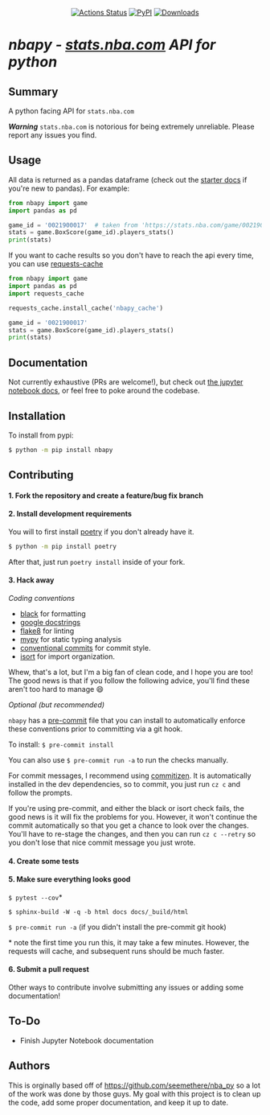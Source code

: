 <p align="center">
<a href="https://github.com/jtpavlock/nbapy/actions"><img alt="Actions Status" src="https://github.com/jtpavlock/nbapy/workflows/CI/badge.svg"></a>
<a href="https://pypi.org/project/nbapy/"><img alt="PyPI" src="https://img.shields.io/pypi/v/nbapy"></a>
<a href="https://pepy.tech/project/nbapy"><img alt="Downloads" src="https://pepy.tech/badge/nbapy"></a>
</p>

# *nbapy - [stats.nba.com](https://stats.nba.com) API for python*

## Summary
A python facing API for `stats.nba.com`

***Warning*** `stats.nba.com` is notorious for being extremely unreliable. Please report any issues you find.

## Usage

All data is returned as a pandas dataframe (check out the [starter docs](https://pandas.pydata.org/pandas-docs/stable/getting_started/10min.html) if you're new to pandas). For example:

```python
from nbapy import game
import pandas as pd

game_id = '0021900017'  # taken from 'https://stats.nba.com/game/0021900017/'
stats = game.BoxScore(game_id).players_stats()
print(stats)
```

If you want to cache results so you don't have to reach the api every time, you can use [requests-cache](https://pypi.org/project/requests-cache/)
```python
from nbapy import game
import pandas as pd
import requests_cache

requests_cache.install_cache('nbapy_cache')

game_id = '0021900017'
stats = game.BoxScore(game_id).players_stats()
print(stats)
```

## Documentation
Not currently exhaustive (PRs are welcome!), but check out [the jupyter notebook docs](https://github.com/jtpavlock/nbapy/tree/master/docs), or feel free to poke around the codebase.


## Installation
To install from pypi:

```bash
$ python -m pip install nbapy
```

## Contributing
#### 1. Fork the repository and create a feature/bug fix branch

#### 2. Install development requirements

You will to first install [poetry](https://pypi.org/project/poetry/) if you don't already have it.
```bash
$ python -m pip install poetry
```

After that, just run `poetry install` inside of your fork.

#### 3. Hack away

*Coding conventions*

* [black](https://github.com/psf/black) for formatting
* [google docstrings](https://google.github.io/styleguide/pyguide.html#38-comments-and-docstrings)
* [flake8](https://flake8.pycqa.org/en/latest/index.html#quickstart) for linting
* [mypy](http://mypy-lang.org/) for static typing analysis
* [conventional commits](https://www.conventionalcommits.org/en/v1.0.0/) for commit style.
* [isort](https://github.com/timothycrosley/isort/) for import organization.

Whew, that's a lot, but I'm a big fan of clean code, and I hope you are too! The good news is that if you follow the following advice, you'll find these aren't too hard to manage :smile:

*Optional (but recommended)*

`nbapy` has a [pre-commit](https://pre-commit.com/) file that you can install to automatically enforce these conventions prior to committing via a git hook.

To install: `$ pre-commit install`

You can also use `$ pre-commit run -a` to run the checks manually.

For commit messages, I recommend using [commitizen](https://github.com/commitizen-tools/commitizen). It is automatically installed in the dev dependencies, so to commit, you just run `cz c` and follow the prompts.

If you're using pre-commit, and either the black or isort check fails, the good news is it will fix the problems for you. However, it won't continue the commit automatically so that you get a chance to look over the changes. You'll have to re-stage the changes, and then you can run `cz c --retry` so you don't lose that nice commit message you just wrote.

#### 4. Create some tests

#### 5. Make sure everything looks good
`$ pytest --cov`* 

`$ sphinx-build -W -q -b html docs docs/_build/html`

`$ pre-commit run -a` (if you didn't install the pre-commit git hook)

\* note the first time you run this, it may take a few minutes. However, the requests will cache, and subsequent runs should be much faster.

#### 6. Submit a pull request

Other ways to contribute involve submitting any issues or adding some documentation!

## To-Do
- Finish Jupyter Notebook documentation

## Authors

This is orginally based off of https://github.com/seemethere/nba_py so a lot of the work was done by those guys. My goal with this project is to clean up the code, add some proper documentation, and keep it up to date.
